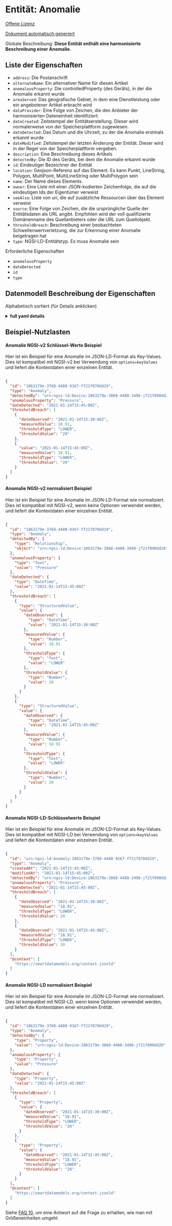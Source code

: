 Entität: Anomalie  
=================  
[Offene Lizenz](https://github.com/smart-data-models//dataModel.Alert/blob/master/Anomaly/LICENSE.md)  
[Dokument automatisch generiert](https://docs.google.com/presentation/d/e/2PACX-1vTs-Ng5dIAwkg91oTTUdt8ua7woBXhPnwavZ0FxgR8BsAI_Ek3C5q97Nd94HS8KhP-r_quD4H0fgyt3/pub?start=false&loop=false&delayms=3000#slide=id.gb715ace035_0_60)  
Globale Beschreibung: **Diese Entität enthält eine harmonisierte Beschreibung einer Anomalie.**  

## Liste der Eigenschaften  

- `address`: Die Postanschrift  - `alternateName`: Ein alternativer Name für diesen Artikel  - `anomalousProperty`: Die controlledProperty (des Geräts), in der die Anomalie erkannt wurde  - `areaServed`: Das geografische Gebiet, in dem eine Dienstleistung oder ein angebotener Artikel erbracht wird  - `dataProvider`: Eine Folge von Zeichen, die den Anbieter der harmonisierten Dateneinheit identifiziert.  - `dateCreated`: Zeitstempel der Entitätserstellung. Dieser wird normalerweise von der Speicherplattform zugewiesen.  - `dateDetected`: Das Datum und die Uhrzeit, zu der die Anomalie erstmals erkannt wurde  - `dateModified`: Zeitstempel der letzten Änderung der Entität. Dieser wird in der Regel von der Speicherplattform vergeben.  - `description`: Eine Beschreibung dieses Artikels  - `detectedBy`: Die ID des Geräts, bei dem die Anomalie erkannt wurde  - `id`: Eindeutiger Bezeichner der Entität  - `location`: Geojson-Referenz auf das Element. Es kann Punkt, LineString, Polygon, MultiPoint, MultiLineString oder MultiPolygon sein  - `name`: Der Name dieses Elements.  - `owner`: Eine Liste mit einer JSON-kodierten Zeichenfolge, die auf die eindeutigen Ids der Eigentümer verweist  - `seeAlso`: Liste von uri, die auf zusätzliche Ressourcen über das Element verweist  - `source`: Eine Folge von Zeichen, die die ursprüngliche Quelle der Entitätsdaten als URL angibt. Empfohlen wird der voll qualifizierte Domänenname des Quellanbieters oder die URL zum Quellobjekt.  - `thresholdBreach`: Beschreibung einer beobachteten Schwellenwertverletzung, die zur Erkennung einer Anomalie beigetragen hat  - `type`: NGSI-LD-Entitätstyp. Es muss Anomalie sein    
Erforderliche Eigenschaften  
- `anomalousProperty`  - `dateDetected`  - `id`  - `type`  ## Datenmodell Beschreibung der Eigenschaften  
Alphabetisch sortiert (für Details anklicken)  
<details><summary><strong>full yaml details</strong></summary>    
```yaml  
Anomaly:    
  description: 'This entity contains a harmonised description of an anomaly.'    
  properties:    
    address:    
      description: 'The mailing address'    
      properties:    
        addressCountry:    
          description: 'Property. The country. For example, Spain. Model:''https://schema.org/addressCountry'''    
          type: string    
        addressLocality:    
          description: 'Property. The locality in which the street address is, and which is in the region. Model:''https://schema.org/addressLocality'''    
          type: string    
        addressRegion:    
          description: 'Property. The region in which the locality is, and which is in the country. Model:''https://schema.org/addressRegion'''    
          type: string    
        postOfficeBoxNumber:    
          description: 'Property. The post office box number for PO box addresses. For example, 03578. Model:''https://schema.org/postOfficeBoxNumber'''    
          type: string    
        postalCode:    
          description: 'Property. The postal code. For example, 24004. Model:''https://schema.org/https://schema.org/postalCode'''    
          type: string    
        streetAddress:    
          description: 'Property. The street address. Model:''https://schema.org/streetAddress'''    
          type: string    
      type: Property    
      x-ngsi:    
        model: https://schema.org/address    
    alternateName:    
      description: 'An alternative name for this item'    
      type: Property    
    anomalousProperty:    
      description: 'The controlledProperty (of the device) in which the anomaly was detected'    
      type: Property    
      x-ngsi:    
        model: http://schema.org/Text    
    areaServed:    
      description: 'The geographic area where a service or offered item is provided'    
      type: Property    
      x-ngsi:    
        model: https://schema.org/Text    
    dataProvider:    
      description: 'A sequence of characters identifying the provider of the harmonised data entity.'    
      type: Property    
    dateCreated:    
      description: 'Entity creation timestamp. This will usually be allocated by the storage platform.'    
      format: date-time    
      type: Property    
    dateDetected:    
      description: 'The date and time at which the anomaly was first detected'    
      type: Property    
      x-ngsi:    
        model: http://schema.org/DateTime    
    dateModified:    
      description: 'Timestamp of the last modification of the entity. This will usually be allocated by the storage platform.'    
      format: date-time    
      type: Property    
    description:    
      description: 'A description of this item'    
      type: Property    
    detectedBy:    
      description: 'The ID of the device at which the anomaly was detected'    
      format: uri    
      type: Relationship    
    id:    
      anyOf: &anomaly_-_properties_-_owner_-_items_-_anyof    
        - description: 'Property. Identifier format of any NGSI entity'    
          maxLength: 256    
          minLength: 1    
          pattern: ^[\w\-\.\{\}\$\+\*\[\]`|~^@!,:\\]+$    
          type: string    
        - description: 'Property. Identifier format of any NGSI entity'    
          format: uri    
          type: string    
      description: 'Unique identifier of the entity'    
      type: Property    
    location:    
      description: 'Geojson reference to the item. It can be Point, LineString, Polygon, MultiPoint, MultiLineString or MultiPolygon'    
      oneOf:    
        - description: 'Geoproperty. Geojson reference to the item. Point'    
          properties:    
            bbox:    
              items:    
                type: number    
              minItems: 4    
              type: array    
            coordinates:    
              items:    
                type: number    
              minItems: 2    
              type: array    
            type:    
              enum:    
                - Point    
              type: string    
          required:    
            - type    
            - coordinates    
          title: 'GeoJSON Point'    
          type: object    
        - description: 'Geoproperty. Geojson reference to the item. LineString'    
          properties:    
            bbox:    
              items:    
                type: number    
              minItems: 4    
              type: array    
            coordinates:    
              items:    
                items:    
                  type: number    
                minItems: 2    
                type: array    
              minItems: 2    
              type: array    
            type:    
              enum:    
                - LineString    
              type: string    
          required:    
            - type    
            - coordinates    
          title: 'GeoJSON LineString'    
          type: object    
        - description: 'Geoproperty. Geojson reference to the item. Polygon'    
          properties:    
            bbox:    
              items:    
                type: number    
              minItems: 4    
              type: array    
            coordinates:    
              items:    
                items:    
                  items:    
                    type: number    
                  minItems: 2    
                  type: array    
                minItems: 4    
                type: array    
              type: array    
            type:    
              enum:    
                - Polygon    
              type: string    
          required:    
            - type    
            - coordinates    
          title: 'GeoJSON Polygon'    
          type: object    
        - description: 'Geoproperty. Geojson reference to the item. MultiPoint'    
          properties:    
            bbox:    
              items:    
                type: number    
              minItems: 4    
              type: array    
            coordinates:    
              items:    
                items:    
                  type: number    
                minItems: 2    
                type: array    
              type: array    
            type:    
              enum:    
                - MultiPoint    
              type: string    
          required:    
            - type    
            - coordinates    
          title: 'GeoJSON MultiPoint'    
          type: object    
        - description: 'Geoproperty. Geojson reference to the item. MultiLineString'    
          properties:    
            bbox:    
              items:    
                type: number    
              minItems: 4    
              type: array    
            coordinates:    
              items:    
                items:    
                  items:    
                    type: number    
                  minItems: 2    
                  type: array    
                minItems: 2    
                type: array    
              type: array    
            type:    
              enum:    
                - MultiLineString    
              type: string    
          required:    
            - type    
            - coordinates    
          title: 'GeoJSON MultiLineString'    
          type: object    
        - description: 'Geoproperty. Geojson reference to the item. MultiLineString'    
          properties:    
            bbox:    
              items:    
                type: number    
              minItems: 4    
              type: array    
            coordinates:    
              items:    
                items:    
                  items:    
                    items:    
                      type: number    
                    minItems: 2    
                    type: array    
                  minItems: 4    
                  type: array    
                type: array    
              type: array    
            type:    
              enum:    
                - MultiPolygon    
              type: string    
          required:    
            - type    
            - coordinates    
          title: 'GeoJSON MultiPolygon'    
          type: object    
      type: Geoproperty    
    name:    
      description: 'The name of this item.'    
      type: Property    
    owner:    
      description: 'A List containing a JSON encoded sequence of characters referencing the unique Ids of the owner(s)'    
      items:    
        anyOf: *anomaly_-_properties_-_owner_-_items_-_anyof    
        description: 'Property. Unique identifier of the entity'    
      type: Property    
    seeAlso:    
      description: 'list of uri pointing to additional resources about the item'    
      oneOf:    
        - items:    
            format: uri    
            type: string    
          minItems: 1    
          type: array    
        - format: uri    
          type: string    
      type: Property    
    source:    
      description: 'A sequence of characters giving the original source of the entity data as a URL. Recommended to be the fully qualified domain name of the source provider, or the URL to the source object.'    
      type: Property    
    thresholdBreach:    
      description: 'Description of an observed threshold breach that contributed to detection of an anomaly'    
      properties:    
        dateObserved:    
          description: 'Property. Model:''http://schema.org/DateTime''. A sub-property of the Property ''thresholdBreach''. The date and time at which the threshold breach was observed'    
          type: string    
        measuredValue:    
          description: 'Property. Model:''http://schema.org/Number''. A sub-property of the Property ''thresholdBreach''. The value measured for the corresponding device and controlled property'    
          type: number    
        thresholdType:    
          description: 'Property. Model:''https://schema.org/Text''. A sub-property of the Property ''thresholdBreach''. The type of the threshold that was breached'    
          enum:    
            - UPPER    
            - LOWER    
          type: string    
        thresholdValue:    
          description: 'Property. Model:''https://schema.org/Number''. A sub-property of the Property ''thresholdBreach''. The value of the threshold that was breached'    
          type: number    
      type: Property    
      x-ngsi:    
        model: https://schema.org/Text    
    type:    
      description: 'NGSI-LD Entity Type. It has to be Anomaly'    
      enum:    
        - Anomaly    
      type: Property    
  required:    
    - id    
    - type    
    - anomalousProperty    
    - dateDetected    
  type: object    
```  
</details>    
## Beispiel-Nutzlasten  
#### Anomalie NGSI-v2 Schlüssel-Werte Beispiel  
Hier ist ein Beispiel für eine Anomalie im JSON-LD-Format als Key-Values. Dies ist kompatibel mit NGSI-v2 bei Verwendung von `options=keyValues` und liefert die Kontextdaten einer einzelnen Entität.  
```json  
{  
  "id": "1863179e-3768-4480-9167-ff21f870dd19",  
  "type": "Anomaly",  
  "detectedBy": "urn:ngsi-ld:Device:1863179e-3868-4480-3496-jf21f090dd20",  
  "anomalousProperty": "Pressure",  
  "dateDetected": "2021-01-14T15:45:00Z",  
  "thresholdBreach": [  
    {  
      "dateObserved": "2021-01-14T15:30:00Z",  
      "measuredValue": 18.91,  
      "thresholdType": "LOWER",  
      "thresholdValue": "20"  
    },  
    {  
      "value": "2021-01-14T15:45:00Z",  
      "measuredValue": 18.91,  
      "thresholdType": "LOWER",  
      "thresholdValue": "20"  
    }  
  ]  
}  
```  
#### Anomalie NGSI-v2 normalisiert Beispiel  
Hier ist ein Beispiel für eine Anomalie im JSON-LD-Format wie normalisiert. Dies ist kompatibel mit NGSI-v2, wenn keine Optionen verwendet werden, und liefert die Kontextdaten einer einzelnen Entität.  
```json  
{  
  "id": "1863179e-3768-4480-9167-ff21f870dd19",  
  "type": "Anomaly",  
  "detectedBy": {  
    "type": "Relationship",  
    "object": "urn:ngsi-ld:Device:1863179e-3868-4480-3496-jf21f090dd20"  
  },  
  "anomalousProperty": {  
    "type": "Text",  
    "value": "Pressure"  
  },  
  "dateDetected": {  
    "type": "DateTime",  
    "value": "2021-01-14T15:45:00Z"  
  },  
  "thresholdBreach": [  
    {  
      "type": "StructuredValue",  
      "value": {  
        "dateObserved": {  
          "type": "DateTime",  
          "value": "2021-01-14T15:30:00Z"  
        },  
        "measuredValue": {  
          "type": "Number",  
          "value": 18.91  
        },  
        "thresholdType": {  
          "type": "Text",  
          "value": "LOWER"  
        },  
        "thresholdValue": {  
          "type": "Number",  
          "value": 20  
        }  
      }  
    },  
    {  
      "type": "StructuredValue",  
      "value": {  
        "dateObserved": {  
          "type": "DateTime",  
          "value": "2021-01-14T15:45:00Z"  
        },  
        "measuredValue": {  
          "type": "Number",  
          "value": 18.91  
        },  
        "thresholdType": {  
          "type": "Text",  
          "value": "LOWER"  
        },  
        "thresholdValue": {  
          "type": "Number",  
          "value": 20  
        }  
      }  
    }  
  ]  
}  
```  
#### Anomalie NGSI-LD-Schlüsselwerte Beispiel  
Hier ist ein Beispiel für eine Anomalie im JSON-LD-Format als Key-Values. Dies ist kompatibel mit NGSI-LD bei Verwendung von `options=keyValues` und liefert die Kontextdaten einer einzelnen Entität.  
```json  
{  
  "id": "urn:ngsi-ld:Anomaly:1863179e-3768-4480-9167-ff21f870dd19",  
  "type": "Anomaly",  
  "createdAt": "2021-01-14T15:45:00Z",  
  "modifiedAt": "2021-01-14T15:45:00Z",  
  "detectedBy": "urn:ngsi-ld:Device:1863179e-3868-4480-3496-jf21f090dd20",  
  "anomalousProperty": "Pressure",  
  "dateDetected": "2021-01-14T15:45:00Z",  
  "thresholdBreach": [  
    {  
      "dateObserved": "2021-01-14T15:30:00Z",  
      "measuredValue": "18.91",  
      "thresholdType": "LOWER",  
      "thresholdValue": 20  
    },  
    {  
      "dateObserved": "2021-01-14T15:45:00Z",  
      "measuredValue": "18.91",  
      "thresholdType": "LOWER",  
      "thresholdValue": 20  
    }  
  ],  
  "@context": [  
    "https://smartdatamodels.org/context.jsonld"  
  ]  
}  
```  
#### Anomalie NGSI-LD normalisiert Beispiel  
Hier ist ein Beispiel für eine Anomalie im JSON-LD-Format wie normalisiert. Dies ist kompatibel mit NGSI-LD, wenn keine Optionen verwendet werden, und liefert die Kontextdaten einer einzelnen Entität.  
```json  
{  
  "id": "1863179e-3768-4480-9167-ff21f870dd19",  
  "type": "Anomaly",  
  "detectedBy": {  
    "type": "Property",  
    "value": "urn:ngsi-ld:Device:1863179e-3868-4480-3496-jf21f090dd20"  
  },  
  "anomalousProperty": {  
    "type": "Property",  
    "value": "Pressure"  
  },  
  "dateDetected": {  
    "type": "Property",  
    "value": "2021-01-14T15:45:00Z"  
  },  
  "thresholdBreach": [  
    {  
      "type": "Property",  
      "value": {  
        "dateObserved": "2021-01-14T15:30:00Z",  
        "measuredValue": "18.91",  
        "thresholdType": "LOWER",  
        "thresholdValue": "20"  
      }  
    },  
    {  
      "type": "Property",  
      "value": {  
        "dateObserved": "2021-01-14T15:45:00Z",  
        "measuredValue": "18.91",  
        "thresholdType": "LOWER",  
        "thresholdValue": "20"  
      }  
    }  
  ],  
  "@context": [  
    "https://smartdatamodels.org/context.jsonld"  
  ]  
}  
```  
Siehe [FAQ 10](https://smartdatamodels.org/index.php/faqs/), um eine Antwort auf die Frage zu erhalten, wie man mit Größeneinheiten umgeht